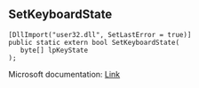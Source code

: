 ## SetKeyboardState

```
[DllImport("user32.dll", SetLastError = true)]
public static extern bool SetKeyboardState(
   byte[] lpKeyState
);
```

Microsoft documentation: [Link](https://docs.microsoft.com/en-us/windows/win32/api/winuser/nf-winuser-setkeyboardstate)
